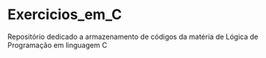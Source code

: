 # Exercicios_em_C
Repositório dedicado a armazenamento de códigos da matéria de Lógica de Programação em linguagem C
